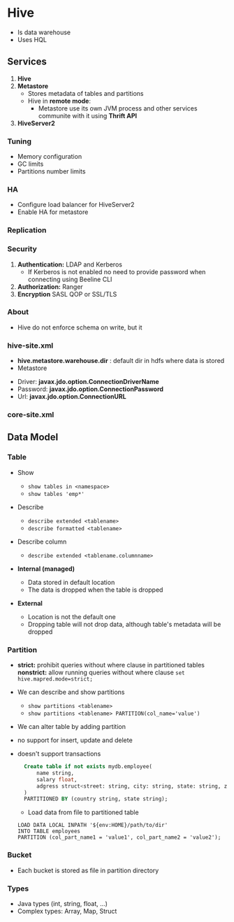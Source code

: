 # Hive

* Is data warehouse
* Uses HQL

## Services

1. **Hive**
2. **Metastore**
    * Stores metadata of tables and partitions  
    * Hive in **remote mode**:
        * Metastore use its own JVM process and other services communite with it using **Thrift API**
3. **HiveServer2**

### Tuning

* Memory configuration 
* GC limits 
* Partitions number limits 

### HA

* Configure load balancer for HiveServer2 
* Enable HA for metastore 

### Replication 

### Security 

1. **Authentication:** LDAP and Kerberos 
    * If Kerberos is not enabled no need to provide password when connecting using Beeline CLI 
2. **Authorization:** Ranger 
3. **Encryption** SASL QOP or SSL/TLS  

### About 

* Hive do not enforce schema on write, but it

### hive-site.xml
* **hive.metastore.warehouse.dir** : default dir in hdfs where data is stored
* Metastore 
 - Driver: **javax.jdo.option.ConnectionDriverName**
 - Password: **javax.jdo.option.ConnectionPassword**
 - Url: **javax.jdo.option.ConnectionURL**
 
 ### core-site.xml



## Data Model 


### Table

- Show
    - ``show tables in <namespace>``
    - ``show tables 'emp*'``
- Describe
    - ``describe extended <tablename>``
	- ``describe formatted <tablename>``
 - Describe column 
 	- ``describe extended <tablename.columnname>``
    
- **Internal (managed)**
    - Data stored in default location
    - The data is dropped when the table is dropped
- **External**
    - Location is not the default one
    - Dropping table will not drop data, although table's metadata will be dropped
    
### Partition 

- **strict:** prohibit queries without where clause in partitioned tables 
  **nonstrict:** allow running queries without where clause
  ``set hive.mapred.mode=strict;``
  
- We can describe and show partitions
    -  ``show partitions <tablename>``
    - ``show partitions <tablename> PARTITION(col_name='value')``
- We can alter table by adding partition
- no support for insert, update and delete
- doesn't support transactions

  ````sql
    Create table if not exists mydb.employee(
        name string,
        salary float,
        adgress struct<street: string, city: string, state: string, zip: int> 
    )
    PARTITIONED BY (country string, state string);
    ````
  
    - Load data from file to partitioned table
    ```
    LOAD DATA LOCAL INPATH '${env:HOME}/path/to/dir'
    INTO TABLE employees
    PARTITION (col_part_name1 = 'value1', col_part_name2 = 'value2');
    ```
### Bucket

- Each bucket is stored as file in partition directory

### Types
- Java types (int, string, float, ...)
- Complex types: Array, Map, Struct






